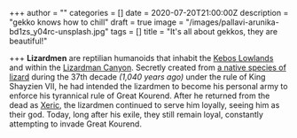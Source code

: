 +++
author = ""
categories = []
date = 2020-07-20T21:00:00Z
description = "gekko knows how to chill"
draft = true
image = "/images/pallavi-arunika-bd1zs_y04rc-unsplash.jpg"
tags = []
title = "It's all about gekkos, they are beautiful!"

+++
**Lizardmen** are reptilian humanoids that inhabit the [Kebos Lowlands](https://oldschool.runescape.wiki/w/Kebos_Lowlands "Kebos Lowlands") and within the [Lizardman Canyon](https://oldschool.runescape.wiki/w/Lizardman_Canyon "Lizardman Canyon"). Secretly created from [a native species of lizard](https://oldschool.runescape.wiki/w/Lizard_(Quidamortem) "Lizard (Quidamortem)") during the 37th decade _(1,040 years ago)_ under the rule of King Shayzien VII, he had intended the lizardmen to become his personal army to enforce his tyrannical rule of Great Kourend. After he returned from the dead as [Xeric](https://oldschool.runescape.wiki/w/Xeric "Xeric"), the lizardmen continued to serve him loyally, seeing him as their god. Today, long after his exile, they still remain loyal, constantly attempting to invade Great Kourend.